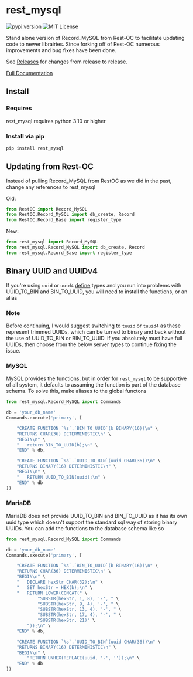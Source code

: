 # rest_mysql
[![pypi version](https://img.shields.io/pypi/v/rest_mysql.svg)](https://pypi.org/project/rest_mysql) ![MIT License](https://img.shields.io/pypi/l/rest_mysql.svg)

Stand alone version of Record_MySQL from Rest-OC to facilitate updating code to
newer librairies. Since forking off of Rest-OC numerous improvements and bug
fixes have been done.

See [Releases](https://github.com/ouroboroscoding/rest_mysql/blob/main/releases.md)
for changes from release to release.

[Full Documentation](https://github.com/ouroboroscoding/rest_mysql/blob/main/documentation.md)

## Install

### Requires
rest_mysql requires python 3.10 or higher

### Install via pip
```bash
pip install rest_mysql
```

## Updating from Rest-OC
Instead of pulling Record_MySQL from RestOC as we did in the past, change any
references to rest_mysql

Old:
```python
from RestOC import Record_MySQL
from RestOC.Record_MySQL import db_create, Record
from RestOC.Record_Base import register_type
```

New:
```python
from rest_mysql import Record_MySQL
from rest_mysql.Record_MySQL import db_create, Record
from rest_mysql.Record_Base import register_type
```

## Binary UUID and UUIDv4

If you're using `uuid` or `uuid4` [define](https://pypi.org/project/define-oc/)
types and you run into problems with UUID_TO_BIN and BIN_TO_UUID, you will need
to install the functions, or an alias

### Note

Before continuing, I would suggest switching to `tuuid` or `tuuid4` as these
represent trimmed UUIDs, which can be turned to binary and back without the use
of UUID_TO_BIN or BIN_TO_UUID. If you absolutely must have full UUIDs, then
choose from the below server types to continue fixing the issue.

### MySQL

MySQL provides the functions, but in order for `rest_mysql` to be supportive of
all system, it defaults to assuming the function is part of the database schema.
To solve this, make aliases to the global functons

```python
from rest_mysql.Record_MySQL import Commands

db = 'your_db_name'
Commands.execute('primary', [

	"CREATE FUNCTION `%s`.`BIN_TO_UUID`(b BINARY(16))\n" \
	"RETURNS CHAR(36) DETERMINISTIC\n" \
	"BEGIN\n" \
	"	return BIN_TO_UUID(b);\n" \
	"END" % db,

	"CREATE FUNCTION `%s`.`UUID_TO_BIN`(uuid CHAR(36))\n" \
	"RETURNS BINARY(16) DETERMINISTIC\n" \
	"BEGIN\n" \
	"	RETURN UUID_TO_BIN(uuid);\n" \
	"END" % db
])
```

### MariaDB

MariaDB does not provide UUID_TO_BIN and BIN_TO_UUID as it has its own uuid type
which doesn't support the standard sql way of storing binary UUIDs. You can add
the functions to the database schema like so

```python
from rest_mysql.Record_MySQL import Commands

db = 'your_db_name'
Commands.execute('primary', [

	"CREATE FUNCTION `%s`.`BIN_TO_UUID`(b BINARY(16))\n" \
	"RETURNS CHAR(36) DETERMINISTIC\n" \
	"BEGIN\n" \
	"	DECLARE hexStr CHAR(32);\n" \
	"	SET hexStr = HEX(b);\n" \
	"	RETURN LOWER(CONCAT(" \
			"SUBSTR(hexStr, 1, 8), '-', " \
			"SUBSTR(hexStr, 9, 4), '-', " \
			"SUBSTR(hexStr, 13, 4), '-', " \
			"SUBSTR(hexStr, 17, 4), '-', " \
			"SUBSTR(hexStr, 21)" \
		"));\n" \
	"END" % db,

	"CREATE FUNCTION `%s`.`UUID_TO_BIN`(uuid CHAR(36))\n" \
	"RETURNS BINARY(16) DETERMINISTIC\n" \
	"BEGIN\n" \
		"RETURN UNHEX(REPLACE(uuid, '-', ''));\n" \
	"END" % db
])
```